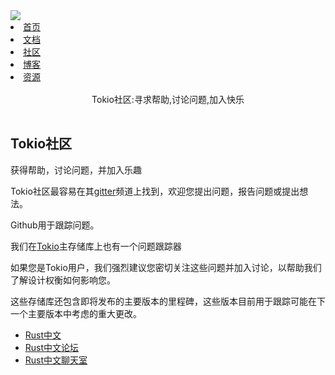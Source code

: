<div id="tokio">

<div id="tokio-nav">
    <div class="logo">
        <a href="/crates/tokio/"><img src="https://tokio.rs/img/Tokio_Mark_Large.png"></a>
    </div>
    <div class="title">
        <li class="nav"><a href="/crates/tokio/">首页</a></li>
        <li class="nav"><a href="/crates/tokio/docs/getting-started/hello-world.html">文档</a></li>
        <li class="nav"><a href="/crates/tokio/community.html">社区</a></li>
        <li class="nav"><a href="/crates/tokio/blog/2018-12-recap-2018.html">博客</a></li>
        <li class="nav"><a href="/crates/tokio/resource.html">资源</a></li>
    </div>
    
</div>

</div>

<div id="lanmu" style="margin-top: 1rem; text-align: center;padding: 0 2rem 1rem;">
    <div id="word">Tokio社区:寻求帮助,讨论问题,加入快乐</div>
</div>

## Tokio社区

获得帮助，讨论问题，并加入乐趣

Tokio社区最容易在其[gitter](https://gitter.im/tokio-rs/tokio)频道上找到，欢迎您提出问题，报告问题或提出想法。

Github用于跟踪问题。

我们在[Tokio](https://github.com/tokio-rs/tokio/issues)主存储库上也有一个问题跟踪器

如果您是Tokio用户，我们强烈建议您密切关注这些问题并加入讨论，以帮助我们了解设计权衡如何影响您。

这些存储库还包含即将发布的主要版本的里程碑，这些版本目前用于跟踪可能在下一个主要版本中考虑的重大更改。

- [Rust中文](https://rustlang-cn.org/)
- [Rust中文论坛](http://47.104.146.58/)
- [Rust中文聊天室](https://riot.im/app/#/room/#rustlang-cn:matrix.org)